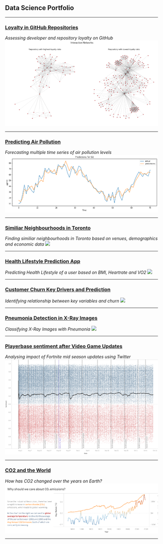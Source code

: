 ## Data Science Portfolio

---

### [Loyalty in GitHub Repositories](/loyalty)
*Assessing developer and repository loyalty on GitHub*
<img src="images/loyal.png?raw=true"/>

---
### [Predicting Air Pollution ](/pollution)
*Forecasting multiple time series of air pollution levels*
<img src="images/pollution.png?raw=true"/>

---
### [Similiar Neighbourhoods in Toronto](http://example.com/)
*Finding similiar neighbourhoods in Toronto based on venues, demographics and economic data*
<img src="images/dummy_thumbnail.jpg?raw=true"/>

---

### [Health Lifestyle Prediction App](http://example.com/)
*Predicting Health Lifestyle of a user based on BMI, Heartrate and VO2*
<img src="images/dummy_thumbnail.jpg?raw=true"/>

---

### [Customer Churn Key Drivers and Prediction](http://example.com/)
*Identifying relationship between key variables and churn*
<img src="images/dummy_thumbnail.jpg?raw=true"/>

---

### [Pneumonia Detection in X-Ray Images](http://example.com/)
*Classifying X-Ray Images with Pneumonia*
<img src="images/dummy_thumbnail.jpg?raw=true"/>

---

### [Playerbase sentiment after Video Game Updates](/fortnite)
*Analysing impact of Fortnite mid season updates using Twitter*
<img src="images/fn.png?raw=true"/>

---

### [CO2 and the World](/co2)
*How has CO2 changed over the years on Earth?*
<img src="images/co2.png?raw=true"/>

---

